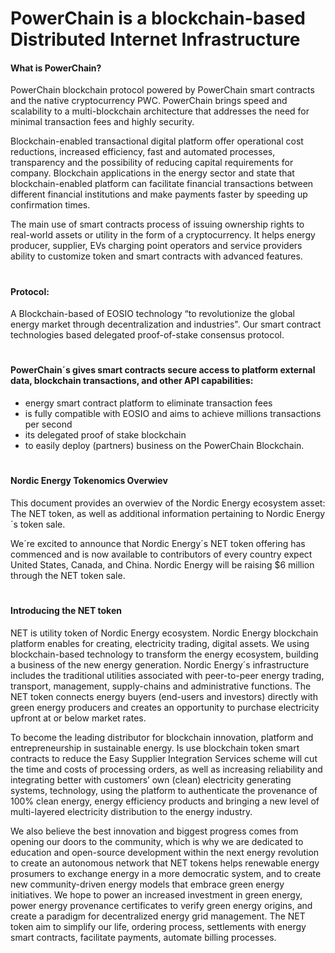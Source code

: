 #
# PowerChain is a blockchain-based Distributed Internet Infrastructure




#### What is PowerChain?

PowerChain blockchain protocol powered by PowerChain smart contracts and the native cryptocurrency PWC. PowerChain brings speed and scalability to a multi-blockchain architecture that addresses the need for minimal transaction fees and highly security.

Blockchain-enabled transactional digital platform offer operational cost reductions, increased efficiency, fast and automated processes, transparency and the possibility of reducing capital requirements for company. Blockchain applications in the energy sector and state that blockchain-enabled platform can facilitate financial transactions between different financial institutions and make payments faster by speeding up confirmation times. 

The main use of smart contracts process of issuing ownership rights to real-world assets or utility in the form of a cryptocurrency. It helps energy producer, supplier, EVs charging point operators and  service providers ability to customize token and smart contracts with advanced features.




#
#### Protocol: 

A Blockchain-based of EOSIO technology “to revolutionize the global energy market through decentralization and industries". Our smart contract technologies based delegated proof-of-stake consensus protocol. 



#
#### PowerChain´s gives smart contracts secure access to platform external data, blockchain transactions, and other API capabilities:

- energy smart contract platform to eliminate transaction fees 
- is fully compatible with EOSIO and aims to achieve millions transactions per second
- its delegated proof of stake blockchain 
- to easily deploy (partners) business on the PowerChain Blockchain.


#
#### Nordic Energy Tokenomics Overwiev

This document provides an overwiev of the Nordic Energy ecosystem asset: The NET token, as well as additional information pertaining to Nordic Energy´s token sale.

We´re excited to announce that Nordic Energy´s NET token offering has commenced and is now available to contributors of every country expect United States, Canada, and China. Nordic Energy will be raising $6 million through the NET token sale.

#
#### Introducing the NET token

NET is utility token of Nordic Energy ecosystem. Nordic Energy blockchain platform enables for creating, electricity trading, digital assets. We using blockchain-based technology to transform the energy ecosystem, building a business of the new energy generation. Nordic Energy´s infrastructure includes the traditional utilities associated with peer-to-peer energy trading, transport, management, supply-chains and administrative functions. The NET token connects energy buyers (end-users and investors) directly with green energy producers and creates an opportunity to purchase electricity upfront at or below market rates.

To become the leading distributor for blockchain innovation, platform and entrepreneurship in sustainable energy. Is use blockchain token smart contracts to reduce the Easy Supplier Integration Services scheme will cut the time and costs of processing orders, as well as increasing reliability and integrating better with customers’ own (clean) electricity generating systems, technology, using the platform to authenticate the provenance of 100% clean energy, energy efficiency products and bringing a new level of multi-layered electricity distribution to the energy industry.

We also believe the best innovation and biggest progress comes from opening our doors to the community, which is why we are dedicated to education and open-source development within the next energy revolution to create an autonomous network that NET tokens helps renewable energy prosumers to exchange energy in a more democratic system, and to create new community-driven energy models that embrace green energy initiatives. We hope to power an increased investment in green energy, power energy provenance certificates to verify green energy origins, and create a paradigm for decentralized energy grid management. The NET token aim to simplify our life, ordering process, settlements with energy smart contracts, facilitate payments, automate billing processes.


